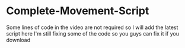 # Complete-Movement-Script
Some lines of code in the video are not required so I will add the latest script here
I'm still fixing some of the code so you guys can fix it if you download
